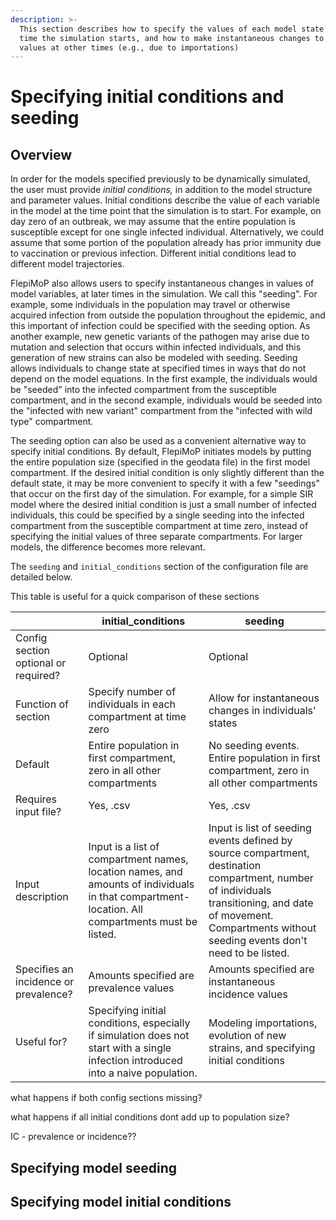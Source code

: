 ```yaml
---
description: >-
  This section describes how to specify the values of each model state at the
  time the simulation starts, and how to make instantaneous changes to state
  values at other times (e.g., due to importations)
---
```


# Specifying initial conditions and seeding

## Overview

In order for the models specified previously to be dynamically simulated, the user must provide _initial conditions,_ in addition to the model structure and parameter values. Initial conditions describe the value of each variable in the model at the time point that the simulation is to start. For example, on day zero of an outbreak, we may assume that the entire population is susceptible except for one single infected individual. Alternatively, we could assume that some portion of the population already has prior immunity due to vaccination or previous infection. Different initial conditions lead to different model trajectories.&#x20;

FlepiMoP also allows users to specify instantaneous changes in values of model variables, at later times in the simulation. We call this "seeding". For example, some individuals in the population may travel or otherwise acquired infection from outside the population throughout the epidemic, and this important of infection could be specified with the seeding option. As another example, new genetic variants of the pathogen may arise due to mutation and selection that occurs within infected individuals, and this generation of new strains can also be modeled with seeding. Seeding allows individuals to change state at specified times in ways that do not depend on the model equations. In the first example, the individuals would be "seeded" into the infected compartment from the susceptible compartment, and in the second example, individuals would be seeded into the "infected with new variant" compartment from the "infected with wild type" compartment.

The seeding option can also be used as a convenient alternative way to specify initial conditions. By default, FlepiMoP initiates models by putting the entire population size (specified in the geodata file) in the first model compartment. If the desired initial condition is only slightly different than the default state, it may be more convenient to specify it with a few "seedings" that occur on the first day of the simulation. For example, for a simple SIR model where the desired initial condition is just a small number of infected individuals, this could be specified by a single seeding into the infected compartment from the susceptible compartment at time zero, instead of specifying the initial values of three separate compartments. For larger models, the difference becomes more relevant.&#x20;

The `seeding` and `initial_conditions` section of the configuration file are detailed below.&#x20;

This table is useful for a quick comparison of these sections

|                                       | initial\_conditions                                                                                                                              | seeding                                                                                                                                                                                                          |
| ------------------------------------- | ------------------------------------------------------------------------------------------------------------------------------------------------ | ---------------------------------------------------------------------------------------------------------------------------------------------------------------------------------------------------------------- |
| Config section optional or required?  | Optional                                                                                                                                         | Optional                                                                                                                                                                                                         |
| Function of section                   | Specify number of individuals in each compartment at time zero                                                                                   | Allow for instantaneous changes in individuals' states                                                                                                                                                           |
| Default                               | Entire population in first compartment, zero in all other compartments                                                                           | No seeding events. Entire population in first compartment, zero in all other compartments                                                                                                                        |
| Requires input file?                  | Yes, .csv                                                                                                                                        | Yes, .csv                                                                                                                                                                                                        |
| Input description                     | Input is a list of compartment names, location names, and amounts of individuals in that compartment-location. All compartments must be listed.  | Input is list of seeding events defined by source compartment, destination compartment, number of individuals transitioning, and date of movement. Compartments without seeding events don't need to be listed.  |
| Specifies an incidence or prevalence? | Amounts specified are prevalence values                                                                                                          | Amounts specified are instantaneous incidence values                                                                                                                                                             |
| Useful for?                           | Specifying initial conditions, especially if simulation does not start with a single infection introduced into a naive population.               | Modeling importations, evolution of new strains, and specifying initial conditions                                                                                                                               |



what happens if both config sections missing?

what happens if all initial conditions dont add up to population size?

IC - prevalence or incidence??



## Specifying model seeding





## Specifying model initial conditions

